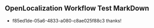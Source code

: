 ## OpenLocalization Workflow Test MarkDown
* f85ed1de-05a6-4833-a080-c8ae025f88c3 thanks!

<!--HONumber=Aug16_HO3-->



